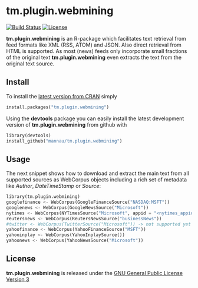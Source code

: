 # tm.plugin.webmining
[![Build Status](https://travis-ci.org/mannau/tm.plugin.webmining.svg?branch=master)](https://travis-ci.org/mannau/tm.plugin.webmining) [![License](http://img.shields.io/badge/license-GPL%20%28%3E=%203%29-brightgreen.svg?style=flat)](http://www.gnu.org/licenses/gpl-2.0.html)

**tm.plugin.webmining** is an R-package which facilitates text retrieval from feed formats like XML (RSS, ATOM) and JSON. Also direct retrieval from HTML is supported. As most (news) feeds only incorporate small fractions of the original text **tm.plugin.webmining** even extracts the text from the original text source.

## Install
To install the [latest version from CRAN](http://cran.r-project.org/web/packages/tm.plugin.webmining/index.html) simply 
```python
install.packages("tm.plugin.webmining")
```

Using the **devtools** package you can easily install the latest development version of **tm.plugin.webmining** from github with

```python
library(devtools)
install_github("mannau/tm.plugin.webmining")
```

## Usage
The next snippet shows how to download and extract the main text from all supported sources as WebCorpus objects including a rich set of metadata like *Author*, *DateTimeStamp* or *Source*:

```python
library(tm.plugin.webmining)
googlefinance <- WebCorpus(GoogleFinanceSource("NASDAQ:MSFT"))
googlenews <- WebCorpus(GoogleNewsSource("Microsoft"))
nytimes <- WebCorpus(NYTimesSource("Microsoft", appid = "<nytimes_appid>"))
reutersnews <- WebCorpus(ReutersNewsSource("businessNews"))
#twitter <- WebCorpus(TwitterSource("Microsoft")) -> not supported yet
yahoofinance <- WebCorpus(YahooFinanceSource("MSFT"))
yahooinplay <- WebCorpus(YahooInplaySource())
yahoonews <- WebCorpus(YahooNewsSource("Microsoft"))
```

## License
**tm.plugin.webmining** is released under the [GNU General Public License Version 3](http://www.gnu.org/copyleft/gpl.html)
